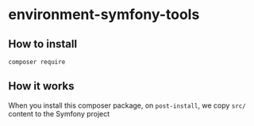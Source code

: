 # environment-symfony-tools

## How to install

`composer require `

## How it works

When you install this composer package, on `post-install`, we copy `src/` content to the Symfony project
